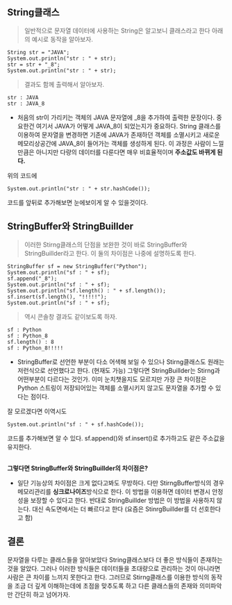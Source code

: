 ## String클래스

>일반적으로 문자열 데이터에 사용하는 String은 알고보니 클래스라고 한다 아래의 예시로 동작을 알아보자.
```
String str = "JAVA";
System.out.println("str : " + str);
str = str + "_8";
System.out.println("str : " + str);
```
>결과도 함께 출력해서 알아보자.
```
str : JAVA
str : JAVA_8
```
- 처음의 str이 가리키는 객체의 JAVA 문자열에 _8을 추가하여 출력한 문장이다. 중요한건 여기서 JAVA가 어떻게 JAVA_8이 되었는지가 중요하다.
String 클래스를 이용하여 문자열을 변경하면 기존에 JAVA가 존재하던 객체를 소멸시키고 새로운 메모리상공간에 JAVA_8이 들어가는 객체를 생성하게 된다.
이 과정은 사람이 느낄만큼은 아니지만 다량의 데이터를 다룬다면 매우 비효율적이며 **주소값도 바뀌게 된다.**

위의 코드에 
```
System.out.println("str : " + str.hashCode());
```
코드를 앞뒤로 추가해보면 눈에보이게 알 수 있을것이다.

## StringBuffer와 StringBuillder

>이러한 Stirng클래스의 단점을 보완한 것이 바로 StringBuffer와 StringBuillder라고 한다. 이 둘의 차이점은 나중에 설명하도록 한다.

```
StringBuffer sf = new StringBuffer("Python");
System.out.println("sf : " + sf);
sf.append("_8");
System.out.println("sf : " + sf);
System.out.println("sf.length() : " + sf.length());
sf.insert(sf.length(), "!!!!!");
System.out.println("sf : " + sf);
```
>역시 콘솔창 결과도 같이보도록 하자.
```
sf : Python
sf : Python_8
sf.length() : 8
sf : Python_8!!!!!
```
- StringBuffer로 선언한 부분이 다소 어색해 보일 수 있으나 Stirng클래스도 원래는 저런식으로 선언했다고 한다. (현재도 가능) 그렇다면
StringBuillder는 Stirng과 어떤부분이 다르다는 것인가. 이미 눈치챗을지도 모르지만 가장 큰 차이점은 Python 스트링이 저장되어있는 객체를
소멸시키지 않고도 문자열을 추가할 수 있다는 점이다. 

잘 모르겠다면 이역시도
```
System.out.println("sf : " + sf.hashCode());
```
코드를 추가해보면 알 수 있다. sf.append()와 sf.insert()로 추가하고도 같은 주소값을 유지한다.

##

**그렇다면 StringBuffer와 StringBuillder의 차이점은?**

- 일단 기능상의 차이점은 크게 없다고봐도 무방하다. 다만 StirngBuffer방식의 경우 메모리관리를 **싱크로나이즈**방식으로 한다.
이 방법을 이용하면 데이터 변경시 안정성을 보장할 수 있다고 한다.
반대로 StringBuillder 방법은 이 방법을 사용하지 않는다. 대신 속도면에서는 더 빠르다고 한다 (요즘은 StinrgBuillder를 더 선호한다고 함)

## 결론

문자열을 다루는 클래스들을 알아보았다 String클래스보다 더 좋은 방식들이 존재하는것을 알았다. 그러나 이러한 방식들은 데이터들을 초대량으로 관리하는
것이 아니라면 사람은 큰 차이를 느끼지 못한다고 한다. 그러므로 Stirng클래스를 이용한 방식의 동작을 조금 더 깊게 이해하는데에 초점을 맞추도록 하고
다른 클래스들의 존재와 의미파악만 간단히 하고 넘어가자.
